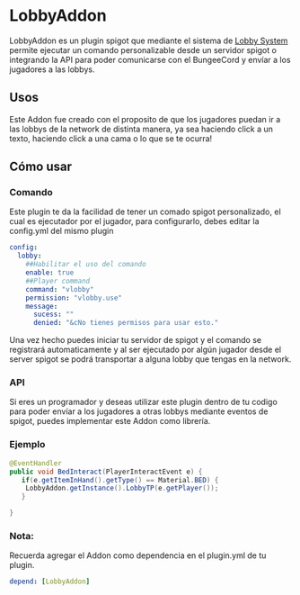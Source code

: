 # LobbyAddon


 LobbyAddon es un plugin spigot que mediante el sistema de [Lobby System](https://github.com/ObedMz/LobbySystem) permite
ejecutar un comando personalizable desde un servidor spigot o integrando la API para poder comunicarse con el BungeeCord y envíar
a los jugadores a las lobbys.

## Usos
 Este Addon fue creado con el proposito de que los jugadores puedan ir a las lobbys de la network de distinta manera,
  ya sea haciendo click a un texto, haciendo click a una cama o lo que se te ocurra!
 
 ## Cómo usar
 
### Comando
Este plugin te da la facilidad de tener un comado spigot personalizado, el cual es ejecutador por el jugador,
para configurarlo, debes editar la config.yml del mismo plugin

```yml
config:
  lobby:
    ##Habilitar el uso del comando
    enable: true
    ##Player command
    command: "vlobby"
    permission: "vlobby.use"
    message:
      sucess: ""
      denied: "&cNo tienes permisos para usar esto."

```
Una vez hecho puedes iniciar tu servidor de spigot y el comando se registrará automaticamente y al ser ejecutado por algún jugador
desde el server spigot se podrá transportar a alguna lobby que tengas en la network.


### API

Si eres un programador y deseas utilizar este plugin dentro de tu codigo para poder envíar a los jugadores a otras lobbys mediante eventos de spigot,
puedes implementar este Addon como librería.

### Ejemplo
```java
@EventHandler
public void BedInteract(PlayerInteractEvent e) {
   if(e.getItemInHand().getType() == Material.BED) {
    LobbyAddon.getInstance().LobbyTP(e.getPlayer());
   }

}

```

### Nota:
Recuerda agregar el Addon como dependencia en el plugin.yml de tu plugin.
```yml
depend: [LobbyAddon]

```






